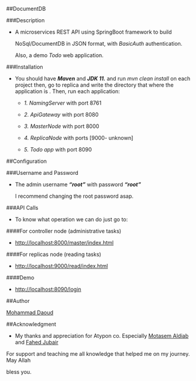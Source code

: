

##DocumentDB

###Description

- A microservices REST API using SpringBoot framework to build

  NoSql/DocumentDB in JSON format, with *BasicAuth* authentication.

  Also, a demo *Todo* web application.

###Installation
  - You should have ***Maven*** and ***JDK 11.***
  and run *mvn clean install* on each project 
  then, go to replica and write the directory that where the application is .
  Then, run each application:

    - *1. NamingServer* with port 8761

    - *2. ApiGateway* with port 8080

    - *3. MasterNode* with port 8000

    - *4. ReplicaNode* with ports [9000- unknown]

    - *5. Todo app* with port 8090

##Configuration

###Username and Password


- The admin username ***“root”*** with password ***“root”***

  I recommend changing the root password asap.

###API Calls

- To know what operation we can do just go to:

####For controller node (administrative tasks)

- <http://localhost:8000/master/index.html>

####For replicas node (reading tasks)

- <http://localhost:9000/read/index.html>

####Demo
- <http://localhost:8090/login>

##Author

[Mohammad Daoud](https://www.linkedin.com/in/mohammad-daoudx/)

##Acknowledgment

- My thanks and appreciation for Atypon co. Especially [Motasem Aldiab](https://www.linkedin.com/in/maldiab) and 
  [Fahed Jubair](https://www.linkedin.com/in/fahed-jubair-52b84882/)

For support and teaching me all knowledge that helped me on my journey. May Allah

bless you.

